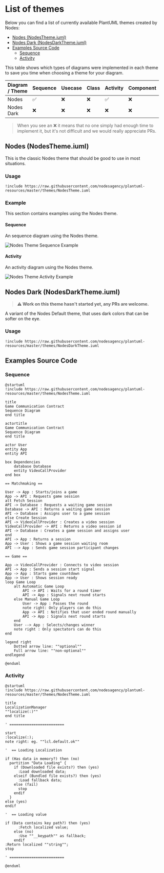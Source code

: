<!-- markdownlint-disable MD024 -->

# List of themes <!-- omit in toc -->

Below you can find a list of currently available PlantUML themes created by Nodes:

- [Nodes (NodesTheme.iuml)](#nodes-nodesthemeiuml)
- [Nodes Dark (NodesDarkTheme.iuml)](#nodes-dark-nodesdarkthemeiuml)
- [Examples Source Code](#examples-source-code)
  - [Sequence](#sequence)
  - [Activity](#activity)

This table shows which types of diagrams were implemented in each theme to save you time when choosing a theme for your diagram. 

| Diagram / Theme    | Sequence | Usecase | Class | Activity | Component | State | Object | Deployment | Timing |
|--------------------|----------|---------|-------|----------|-----------|-------|--------|------------|--------|
| Nodes      |     ✅    |    ❌    |   ❌   |     ✅    |     ❌     |   ❌   |    ❌   |      ❌     |    ❌   |
| Nodes Dark |     ❌    |    ❌    |   ❌   |     ❌    |     ❌     |   ❌   |    ❌   |      ❌     |    ❌   |

> When you see an ❌ it means that no one simply had enough time to implement it, but it's not difficult and we would really appreciate PRs.

## Nodes (NodesTheme.iuml)

This is the classic Nodes theme that should be good to use in most situations. 

### Usage <!-- omit in toc -->

```plantuml
!include https://raw.githubusercontent.com/nodesagency/plantuml-resources/master/themes/NodesTheme.iuml
```

### Example <!-- omit in toc -->

This section contains examples using the Nodes theme.

#### Sequence <!-- omit in toc -->

An sequence diagram using the Nodes theme.

![Nodes Theme Sequence Example](./../resources/nodes_theme_sequence_example.png)

#### Activity <!-- omit in toc -->

An activity diagram using the Nodes theme.

![Nodes Theme Activity Example](./../resources/nodes_theme_activity_example.png)

## Nodes Dark (NodesDarkTheme.iuml)

> **⚠️ Work on this theme hasn't started yet, any PRs are welcome.**

A variant of the Nodes Default theme, that uses dark colors that can be softer on the eye.

### Usage <!-- omit in toc -->

```plantuml
!include https://raw.githubusercontent.com/nodesagency/plantuml-resources/master/themes/NodesDarkTheme.iuml
```

## Examples Source Code

### Sequence

```plantuml
@startuml
!include https://raw.githubusercontent.com/nodesagency/plantuml-resources/master/themes/NodesTheme.iuml

title
Game Communication Contract
Sequence Diagram
end title

actortitle
Game Communication Contract
Sequence Diagram
end title

actor User
entity App
entity API

box Dependencies
    database Database
    entity VideoCallProvider
end box

== Matchmaking ==

User -> App : Starts/joins a game
App -> API : Requests game session
alt Fetch Session
API -> Database : Requests a waiting game session
Database -> API : Returns a waiting game session
API -> Database : Assigns user to a game session
else Create Session
API -> VideoCallProvider : Creates a video session
VideoCallProvider -> API : Returns a video session id
API -> Database : Creates a game session and assigns user
end
API -> App : Returns a session
App -> User : Shows a game session waiting room
API --> App : Sends game session participant changes

== Game ==

App -> VideoCallProvider : Connects to video session
API -> App : Sends a session start signal
App -> App : Starts game countdown
App -> User : Shows session ready
loop Game Loop
    alt Automatic Game Loop
        API -> API : Waits for a round timer
        API -> App : Signals next round starts
    else Manual Game Loop
        User -> App : Passes the round
        note right: Only players can do this
        App -> API : Notifies that user ended round manually
        API -> App : Signals next round starts
    end
    User --> App : Selects/changes winner
    note right : Only spectators can do this
end

legend right
    Dotted arrow line: ""optional""
    Full arrow line: ""non-optional""
endlegend

@enduml
```

### Activity

```plantuml
@startuml
!include https://raw.githubusercontent.com/nodesagency/plantuml-resources/master/themes/NodesTheme.iuml

title 
LocalizationManager 
""localize(:)""
end title

' =========================

start
:localize(:);
note right: eg. ""lcl.default.ok""

'  == Loading Localization

if (Has data in memory?) then (no)
  partition "Data Loading" {
    if (Downloaded file exists?) then (yes)
      :Load downloaded data;
    elseif (Bundled file exists?) then (yes)
      :Load fallback data;
    else (fail)
      stop
    endif
  }
else (yes)
endif

'  == Loading value

if (Data contains key path?) then (yes)
	  :Fetch localized value;
	else (no)
	  :Use ""__keypath"" as fallback;
	endif
:Return localized ""string"";
stop

' =========================

@enduml
```
